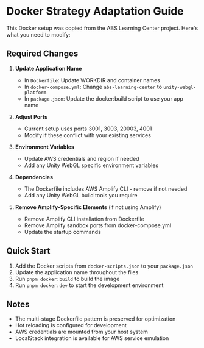 # Docker Strategy Adaptation Guide

This Docker setup was copied from the ABS Learning Center project. Here's what you need to modify:

## Required Changes

1. **Update Application Name**
   - In `Dockerfile`: Update WORKDIR and container names
   - In `docker-compose.yml`: Change `abs-learning-center` to `unity-webgl-platform`
   - In `package.json`: Update the docker:build script to use your app name

2. **Adjust Ports**
   - Current setup uses ports 3001, 3003, 20003, 4001
   - Modify if these conflict with your existing services

3. **Environment Variables**
   - Update AWS credentials and region if needed
   - Add any Unity WebGL specific environment variables

4. **Dependencies**
   - The Dockerfile includes AWS Amplify CLI - remove if not needed
   - Add any Unity WebGL build tools you require

5. **Remove Amplify-Specific Elements** (if not using Amplify)
   - Remove Amplify CLI installation from Dockerfile
   - Remove Amplify sandbox ports from docker-compose.yml
   - Update the startup commands

## Quick Start

1. Add the Docker scripts from `docker-scripts.json` to your `package.json`
2. Update the application name throughout the files
3. Run `pnpm docker:build` to build the image
4. Run `pnpm docker:dev` to start the development environment

## Notes

- The multi-stage Dockerfile pattern is preserved for optimization
- Hot reloading is configured for development
- AWS credentials are mounted from your host system
- LocalStack integration is available for AWS service emulation
